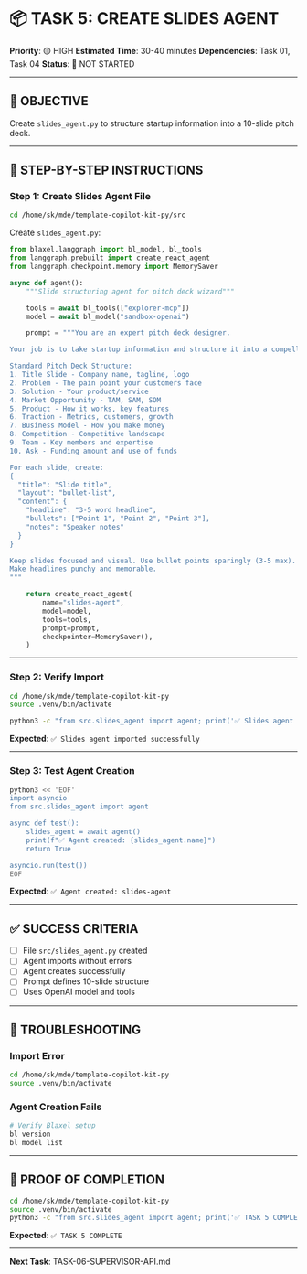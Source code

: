 # 📦 TASK 5: CREATE SLIDES AGENT

**Priority**: 🟡 HIGH
**Estimated Time**: 30-40 minutes
**Dependencies**: Task 01, Task 04
**Status**: 🔴 NOT STARTED

---

## 🎯 OBJECTIVE

Create `slides_agent.py` to structure startup information into a 10-slide pitch deck.

---

## 🔧 STEP-BY-STEP INSTRUCTIONS

### Step 1: Create Slides Agent File

```bash
cd /home/sk/mde/template-copilot-kit-py/src
```

Create `slides_agent.py`:

```python
from blaxel.langgraph import bl_model, bl_tools
from langgraph.prebuilt import create_react_agent
from langgraph.checkpoint.memory import MemorySaver

async def agent():
    """Slide structuring agent for pitch deck wizard"""

    tools = await bl_tools(["explorer-mcp"])
    model = await bl_model("sandbox-openai")

    prompt = """You are an expert pitch deck designer.

Your job is to take startup information and structure it into a compelling 10-slide deck.

Standard Pitch Deck Structure:
1. Title Slide - Company name, tagline, logo
2. Problem - The pain point your customers face
3. Solution - Your product/service
4. Market Opportunity - TAM, SAM, SOM
5. Product - How it works, key features
6. Traction - Metrics, customers, growth
7. Business Model - How you make money
8. Competition - Competitive landscape
9. Team - Key members and expertise
10. Ask - Funding amount and use of funds

For each slide, create:
{
  "title": "Slide title",
  "layout": "bullet-list",
  "content": {
    "headline": "3-5 word headline",
    "bullets": ["Point 1", "Point 2", "Point 3"],
    "notes": "Speaker notes"
  }
}

Keep slides focused and visual. Use bullet points sparingly (3-5 max).
Make headlines punchy and memorable.
"""

    return create_react_agent(
        name="slides-agent",
        model=model,
        tools=tools,
        prompt=prompt,
        checkpointer=MemorySaver(),
    )
```

---

### Step 2: Verify Import

```bash
cd /home/sk/mde/template-copilot-kit-py
source .venv/bin/activate

python3 -c "from src.slides_agent import agent; print('✅ Slides agent imported successfully')"
```

**Expected**: `✅ Slides agent imported successfully`

---

### Step 3: Test Agent Creation

```bash
python3 << 'EOF'
import asyncio
from src.slides_agent import agent

async def test():
    slides_agent = await agent()
    print(f"✅ Agent created: {slides_agent.name}")
    return True

asyncio.run(test())
EOF
```

**Expected**: `✅ Agent created: slides-agent`

---

## ✅ SUCCESS CRITERIA

- [ ] File `src/slides_agent.py` created
- [ ] Agent imports without errors
- [ ] Agent creates successfully
- [ ] Prompt defines 10-slide structure
- [ ] Uses OpenAI model and tools

---

## 🚨 TROUBLESHOOTING

### Import Error
```bash
cd /home/sk/mde/template-copilot-kit-py
source .venv/bin/activate
```

### Agent Creation Fails
```bash
# Verify Blaxel setup
bl version
bl model list
```

---

## 📝 PROOF OF COMPLETION

```bash
cd /home/sk/mde/template-copilot-kit-py
source .venv/bin/activate
python3 -c "from src.slides_agent import agent; print('✅ TASK 5 COMPLETE')"
```

**Expected**: `✅ TASK 5 COMPLETE`

---

**Next Task**: TASK-06-SUPERVISOR-API.md
